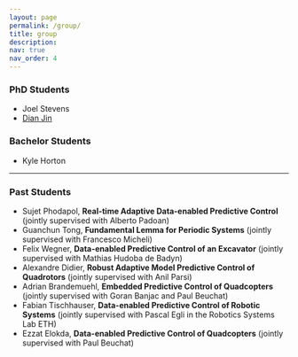 ```yaml
---
layout: page
permalink: /group/
title: group
description:
nav: true
nav_order: 4
---
```


### PhD Students
* Joel Stevens
* [Dian Jin](https://sites.google.com/wisc.edu/frederick-jin/about)

### Bachelor Students
* Kyle Horton

<!-- I am currently looking for talented students with interests in the area of systems and control theory and data-driven control. If you are interested in pursuing a PhD or Master's degree with me and feel like you would be a good fit, please feel free to contact me via email. -->

___


### Past Students
   * Sujet Phodapol, **Real-time Adaptive Data-enabled Predictive Control** (jointly supervised with Alberto Padoan)
   * Guanchun Tong, **Fundamental Lemma for Periodic Systems** (jointly supervised with Francesco Micheli)
   * Felix Wegner, **Data-enabled Predictive Control of an Excavator** (jointly supervised with Mathias Hudoba de Badyn)
   * Alexandre Didier, **Robust Adaptive Model Predictive Control of Quadrotors** (jointly supervised with Anil Parsi)
   * Adrian Brandemuehl, **Embedded Predictive Control of Quadcopters** (jointly supervised with Goran Banjac and Paul Beuchat)
   * Fabian Tischhauser, **Data-enabled Predictive Control of Robotic Systems** (jointly supervised with Pascal Egli in the Robotics Systems Lab ETH)
   * Ezzat Elokda, **Data-enabled Predictive Control of Quadcopters** (jointly supervised with Paul Beuchat)